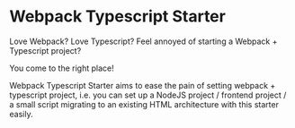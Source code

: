 # Webpack Typescript Starter #

Love Webpack? Love Typescript? Feel annoyed of starting a Webpack + Typescript project?

You come to the right place!

Webpack Typescript Starter aims to ease the pain of setting webpack + typescript project, 
i.e. you can set up a NodeJS project / frontend project / a small script migrating to an existing HTML architecture with this starter easily.

